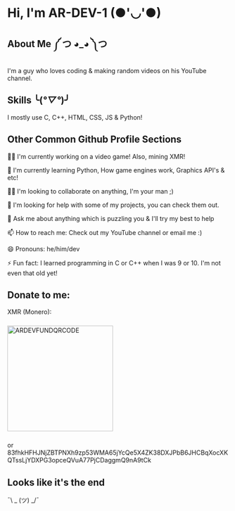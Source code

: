 
# Hi, I'm AR-DEV-1 (●'◡'●)



## About Me ༼ つ ◕_◕ ༽つ
I'm a guy who loves coding & making random videos on his YouTube channel.


## Skills ╰(*°▽°*)╯ 
I mostly use C, C++, HTML, CSS, JS & Python!


## Other Common Github Profile Sections
👩‍💻 I'm currently working on a video game! Also, mining XMR!

🧠 I'm currently learning Python, How game engines work, Graphics API's & etc!

👯‍♀️ I'm looking to collaborate on anything, I'm your man ;)

🤔 I'm looking for help with some of my projects, you can check them out.

💬 Ask me about anything which is puzzling you & I'll try my best to help

📫 How to reach me: Check out my YouTube channel or email me :)

😄 Pronouns: he/him/dev

⚡️ Fun fact: I learned programming in C or C++ when I was 9 or 10. I'm not even that old yet!

## Donate to me:

XMR (Monero):
###
<img width="240" height="240" alt="ARDEVFUNDQRCODE" src="https://github.com/user-attachments/assets/8abbefaf-548a-436b-9f69-65732cf12fe2" />

###
or
83fhkHFHJNjZBTPNXh9zp53WMA65jYcQe5X4ZK38DXJPbB6JHCBqXocXKQTssLjYDXPG3opceQVuA77PjCDaggmQ9nA9tCk

## Looks like it's the end
¯\ _ (ツ) _/¯
